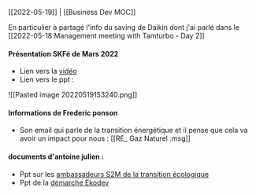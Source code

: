 [[2022-05-19]] | [[Business Dev MOC]]

En particulier à partagé l'info du saving de Daikin dont j'ai parlé dans le [[2022-05-18 Management meeting with Tamturbo - Day 2]]

#### Présentation SKFé de Mars 2022
- Lien vers la [vidéo](https://web.microsoftstream.com/video/1c615480-3c7d-4053-ae2f-3249660743a9)
- Lien vers le ppt : 

![[Pasted image 20220519153240.png]]

#### Informations de Frederic ponson

- Son email qui parle de la transition énergétique et il pense que cela va avoir un impact pour nous : [[RE_ Gaz Naturel .msg]]

#### documents d'antoine julien :
- Ppt sur les [ambassadeurs S2M de la transition écologique](file:///C%3A%5CUsers%5CBOUCULAT%5COneDrive%20-%20SKF%5CDocuments%5C2022%5CRecu%5CAntoine%20Julien%5C2022-03-24%20Managers.pdf)
- Ppt de la [démarche Ekodev](file:///C%3A%5CUsers%5CBOUCULAT%5COneDrive%20-%20SKF%5CDocuments%5C2022%5CRecu%5CAntoine%20Julien%5C2021-02-02%20Point%20%C3%A9tape%20d%C3%A9marche%20environnementale.pptx)
